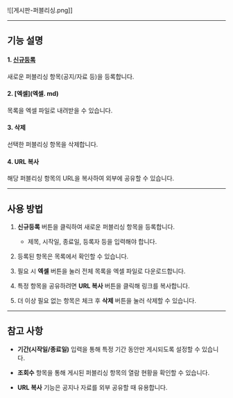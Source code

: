 ![[게시판-퍼블리싱.png]]

---
## 기능 설명

#### 1. [신규등록](퍼블리싱-신규등록.md)

새로운 퍼블리싱 항목(공지/자료 등)을 등록합니다.

#### 2. [엑셀](엑셀. md)

목록을 엑셀 파일로 내려받을 수 있습니다.

#### 3. 삭제

선택한 퍼블리싱 항목을 삭제합니다.

#### 4. URL 복사

해당 퍼블리싱 항목의 URL을 복사하여 외부에 공유할 수 있습니다.

---

## 사용 방법

1. **신규등록** 버튼을 클릭하여 새로운 퍼블리싱 항목을 등록합니다.
    
    - 제목, 시작일, 종료일, 등록자 등을 입력해야 합니다.
        
2. 등록된 항목은 목록에서 확인할 수 있습니다.
    
3. 필요 시 **엑셀** 버튼을 눌러 전체 목록을 엑셀 파일로 다운로드합니다.
    
4. 특정 항목을 공유하려면 **URL 복사** 버튼을 클릭해 링크를 복사합니다.
    
5. 더 이상 필요 없는 항목은 체크 후 **삭제** 버튼을 눌러 삭제할 수 있습니다.
    

---

## 참고 사항

- **기간(시작일/종료일)** 입력을 통해 특정 기간 동안만 게시되도록 설정할 수 있습니다.
    
- **조회수** 항목을 통해 게시된 퍼블리싱 항목의 열람 현황을 확인할 수 있습니다.
    
- **URL 복사** 기능은 공지나 자료를 외부 공유할 때 유용합니다.